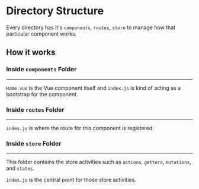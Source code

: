# Directory Structure

Every directory has it's `components`, `routes`, `store` to manage how that particular component works.

## How it works

### Inside `components` Folder

---

`Home.vue` is the Vue component itself and `index.js` is kind of acting as a bootstrap for the component.

### Inside `routes` Folder

---

`index.js` is where the route for this component is registered.

### Inside `store` Folder

---

This folder contains the store activities such as `actions`, `getters`, `mutations`, and `states`.

`index.js` is the central point for those store activities.
